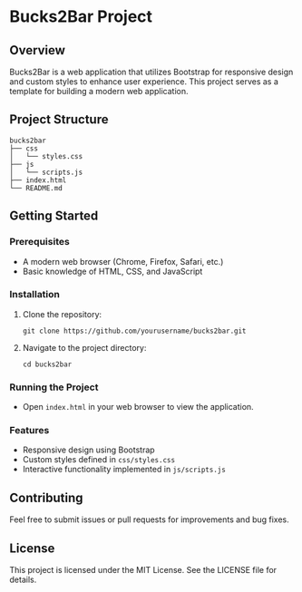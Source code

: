 # Bucks2Bar Project

## Overview
Bucks2Bar is a web application that utilizes Bootstrap for responsive design and custom styles to enhance user experience. This project serves as a template for building a modern web application.

## Project Structure
```
bucks2bar
├── css
│   └── styles.css
├── js
│   └── scripts.js
├── index.html
└── README.md
```

## Getting Started

### Prerequisites
- A modern web browser (Chrome, Firefox, Safari, etc.)
- Basic knowledge of HTML, CSS, and JavaScript

### Installation
1. Clone the repository:
   ```
   git clone https://github.com/yourusername/bucks2bar.git
   ```
2. Navigate to the project directory:
   ```
   cd bucks2bar
   ```

### Running the Project
- Open `index.html` in your web browser to view the application.

### Features
- Responsive design using Bootstrap
- Custom styles defined in `css/styles.css`
- Interactive functionality implemented in `js/scripts.js`

## Contributing
Feel free to submit issues or pull requests for improvements and bug fixes.

## License
This project is licensed under the MIT License. See the LICENSE file for details.